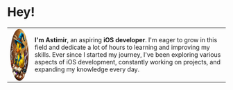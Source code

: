 # Hey!  

<table>
  <tr>
    <td>
    <img src="https://github.com/AstikFantastic/AstikFantastic/blob/main/Leonardo_Phoenix_10_Vibrant_2D_illustration_of_a_bright_yellow_1.jpg" 
       width="120" height="120" 
       alt="My Image" 
       style="border-radius: 50%; margin-right: 20px; vertical-align: middle; float: left;">
    </td>
    <td>
      <strong>I'm Astimir</strong>, an aspiring <strong>iOS developer</strong>.  
      I'm eager to grow in this field and dedicate a lot of hours to learning and improving my skills.  
      Ever since I started my journey, I've been exploring various aspects of iOS development,  
      constantly working on projects, and expanding my knowledge every day.
    </td>
  </tr>
</table>




